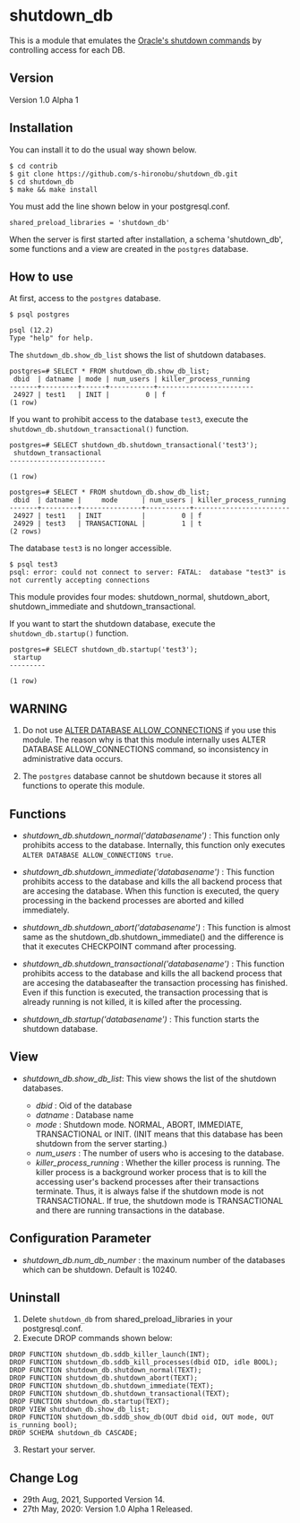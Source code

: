 # shutdown_db

This is a module that emulates the [Oracle's shutdown commands](https://docs.oracle.com/cd/B19306_01/server.102/b14231/start.htm#i1006543) by controlling access for each DB.


## Version

Version 1.0 Alpha 1

## Installation

You can install it to do the usual way shown below.

```
$ cd contrib
$ git clone https://github.com/s-hironobu/shutdown_db.git
$ cd shutdown_db
$ make && make install
```
You must add the line shown below in your postgresql.conf.

```
shared_preload_libraries = 'shutdown_db'
```

When the server is first started after installation, a schema 'shutdown_db', some functions and a view are created in the `postgres` database.


## How to use

At first, access to the `postgres` database.

```
$ psql postgres

psql (12.2)
Type "help" for help.
```

The `shutdown_db.show_db_list` shows the list of shutdown databases.

```
postgres=# SELECT * FROM shutdown_db.show_db_list;
 dbid  | datname | mode | num_users | killer_process_running 
-------+---------+------+-----------+------------------------
 24927 | test1   | INIT |         0 | f
(1 row)
```

If you want to prohibit access to the database `test3`, execute the `shutdown_db.shutdown_transactional()` function.

```
postgres=# SELECT shutdown_db.shutdown_transactional('test3');
 shutdown_transactional 
------------------------
 
(1 row)

postgres=# SELECT * FROM shutdown_db.show_db_list;
 dbid  | datname |     mode      | num_users | killer_process_running 
-------+---------+---------------+-----------+------------------------
 24927 | test1   | INIT          |         0 | f
 24929 | test3   | TRANSACTIONAL |         1 | t
(2 rows)
```

The database `test3` is no longer accessible.

```
$ psql test3
psql: error: could not connect to server: FATAL:  database "test3" is not currently accepting connections
```


This module provides four modes: shutdown_normal, shutdown_abort, shutdown_immediate and shutdown_transactional.


If you want to start the shutdown database, execute the `shutdown_db.startup()` function.

```
postgres=# SELECT shutdown_db.startup('test3');
 startup 
---------
 
(1 row)
```


## WARNING


1. Do not use [ALTER DATABASE ALLOW_CONNECTIONS](https://www.postgresql.org/docs/current/sql-alterdatabase.html) if you use this module. The reason why is that this module internally uses ALTER DATABASE ALLOW_CONNECTIONS command, so inconsistency in administrative data occurs.

2.  The `postgres` database cannot be shutdown because it stores all functions to operate this module.


## Functions
 - *shutdown_db.shutdown_normal('databasename')* : This function only prohibits access to the database. Internally, this function only executes `ALTER DATABASE ALLOW_CONNECTIONS true`.

 - *shutdown_db.shutdown_immediate('databasename')* : This function prohibits access to the database and kills the all backend process that are accesing the database. When this function is executed, the query processing in the backend processes are aborted and killed immediately.

 - *shutdown_db.shutdown_abort('databasename')* : This function is almost same as the shutdown_db.shutdown_immediate() and the difference is that it executes CHECKPOINT command after processing. 

 - *shutdown_db.shutdown_transactional('databasename')* : This function prohibits access to the database and kills the all backend process that are accesing the databaseafter the transaction processing has finished.
Even if this function is executed, the transaction processing that is already running is not killed, it is killed after the processing.


- *shutdown_db.startup('databasename')* : This function starts the shutdown database.


## View

- *shutdown_db.show_db_list*: This view shows the list of the shutdown databases.

  + *dbid* : Oid of the database
  + *datname* : Database name
  + *mode* : Shutdown mode. NORMAL, ABORT, IMMEDIATE, TRANSACTIONAL or INIT. (INIT means that this database has been shutdown from the server starting.)
  + *num_users* : The number of users who is accesing to the database.
  + *killer_process_running* : Whether the killer process is running. The killer process is a background worker process that is to kill the accessing user's backend processes after their transactions terminate. Thus, it is always false if the shutdown mode is not TRANSACTIONAL.
If true, the shutdown mode is TRANSACTIONAL and there are running transactions in the database.


## Configuration Parameter

- *shutdown_db.num_db_number* : the maxinum number of the databases which can be shutdown. Default is 10240.

## Uninstall

1. Delete `shutdown_db` from shared_preload_libraries in your postgresql.conf.
2. Execute DROP commands shown below:

```
DROP FUNCTION shutdown_db.sddb_killer_launch(INT);
DROP FUNCTION shutdown_db.sddb_kill_processes(dbid OID, idle BOOL);
DROP FUNCTION shutdown_db.shutdown_normal(TEXT);
DROP FUNCTION shutdown_db.shutdown_abort(TEXT);
DROP FUNCTION shutdown_db.shutdown_immediate(TEXT);
DROP FUNCTION shutdown_db.shutdown_transactional(TEXT);
DROP FUNCTION shutdown_db.startup(TEXT);
DROP VIEW shutdown_db.show_db_list;
DROP FUNCTION shutdown_db.sddb_show_db(OUT dbid oid, OUT mode, OUT is_running bool);
DROP SCHEMA shutdown_db CASCADE;
```

3. Restart your server.


## Change Log

- 29th Aug, 2021, Supported Version 14.
- 27th May, 2020: Version 1.0 Alpha 1 Released.
